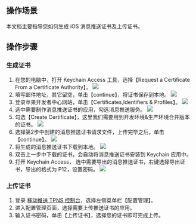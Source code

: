 ## 操作场景
本文档主要指导您如何生成 iOS 消息推送证书及上传证书。


## 操作步骤
###  生成证书
1. 在您的电脑中，打开 Keychain Access 工具，选择【Request a Certificate From a Certificate Authority】。
![](https://main.qcloudimg.com/raw/39ae2c71f2e288d4ca922e079198229b.png)
2. 填写邮件地址，其它留空，单击【continue】，将证书保存到本地。
![](https://main.qcloudimg.com/raw/2fcabb9a7d06f3b3aa16e8f5da156bb7.png)
3. 登录苹果开发者中心网站，单击【Certificates,Identifiers & Profiles】。
![](https://main.qcloudimg.com/raw/386427c16373937665aa2f73039b6530.png)
4. 选中需要制作消息推送证书的应用，勾选消息推送服务。
![](https://main.qcloudimg.com/raw/3c9ca2d79481e46ed91ef6fff7c94ae2.png)
5. 勾选【Create Certificate】，这里我们需要用到开发环境&生产环境合并版本的证书。
![](https://main.qcloudimg.com/raw/d9095d18eed198fadfd91ffbc0b8767f.png)
6. 选择第2步中创建的消息推送证书请求文件，上传完毕之后，单击【continue】。
![](https://main.qcloudimg.com/raw/4432124268de16e50b4c9b37af48d5fd.png)
7. 将生成的消息推送证书下载到本地。
![](https://main.qcloudimg.com/raw/32e563cd779fc896ecd83ae896da6c9b.png)
8. 双击上一步中下载的证书，会自动将消息推送证书安装到 Keychain 应用中。
9. 打开 Keychain Access， 选中需要导出的消息推送证书，右键选择导出证书，导出的格式为 P12，设置密码。
![](https://main.qcloudimg.com/raw/1ef81b819d8c98d8f9d82dca45407416.png)



### 上传证书
1. 登录 [移动推送 TPNS 控制台](https://console.cloud.tencent.com/tpns)，选择左侧菜单栏【配置管理】。
2. 进入配置管理页面，选择需要上传推送证书的应用。
3. 输入证书密码，单击【上传证书】，选择您的证书即可完成上传。






